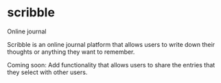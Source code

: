 # scribble
Online journal

Scribble is an online journal platform that allows users to write down their thoughts or anything they want to remember.

Coming soon: Add functionality that allows users to share the entries that they select with other users.

